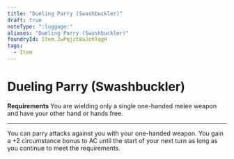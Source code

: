 ```yaml
---
title: "Dueling Parry (Swashbuckler)"
draft: true
noteType: ":luggage:"
aliases: "Dueling Parry (Swashbuckler)"
foundryId: Item.2wPqjzt8aJohTqgH
tags:
  - Item
---
```


# Dueling Parry (Swashbuckler)

**Requirements** You are wielding only a single one-handed melee weapon and have your other hand or hands free.

* * *

You can parry attacks against you with your one-handed weapon. You gain a +2 circumstance bonus to AC until the start of your next turn as long as you continue to meet the requirements.
